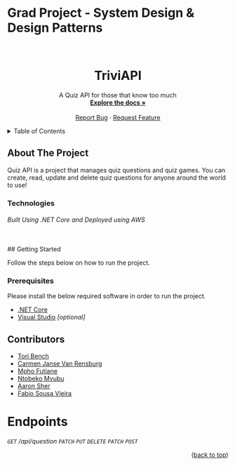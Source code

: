 # Grad Project - System Design & Design Patterns

<div id="top"></div>

<br />
<div align="center">

  <h1 align="center">TriviAPI</h1>

  <p align="center">
    A Quiz API for those that know too much
    <br />
    <a href="https://github.com/ToriBench/triviAPI/wiki"><strong>Explore the docs »</strong></a>
    <br />
    <br />
    <a href="https://github.com/ToriBench/triviAPI/issues/new">Report Bug</a>
    ·
    <a href="https://github.com/ToriBench/triviAPI/issues/new">Request Feature</a>
  </p>
</div>

<details>
  <summary>Table of Contents</summary>
  <ol>
    <li>
      <a href="#about-the-project">About The Project</a>
      <ul>
        <li><a href="#built-with">Built With</a></li>
      </ul>
    </li>
    <li>
      <a href="#getting-started">Getting Started</a>
      <ul>
        <li><a href="#prerequisites">Prerequisites</a></li>
        <li><a href="#installation">Installation</a></li>
      </ul>
    </li>
    <li><a href="#usage">Usage</a></li>
    <li><a href="#roadmap">Roadmap</a></li>
    <li><a href="#contributing">Contributing</a></li>
    <li><a href="#license">License</a></li>
    <li><a href="#contact">Contact</a></li>
    <li><a href="#acknowledgments">Acknowledgments</a></li>
  </ol>
</details>



<!-- ABOUT THE PROJECT -->
## About The Project

Quiz API is a project that manages quiz questions and quiz games. You can create, read, update and delete quiz questions for anyone around the world to use!

### Technologies
###### Built Using _.NET Core_ and Deployed using _AWS_

<br />
## Getting Started

Follow the steps below on how to run the project.

### Prerequisites

Please install the below required software in order to run the project.

- [.NET Core](https://dotnet.microsoft.com/download)
- [Visual Studio](https://visualstudio.microsoft.com/downloads/) _[optional]_

## Contributors

- [Tori Bench](https://github.com/ToriBench)
- [Carmen Janse Van Rensburg](https://github.com/Carmen-JvR)
- [Mpho Futjane](https://github.com/Mpho-BBD)
- [Ntobeko Mvubu](https://github.com/NtobekoMvubu)
- [Aaron Sher](https://github.com/aaronsh1)
- [Fabio Sousa Vieira](https://github.com/FabioSVBBD)

# Endpoints

_`GET`_ _/api/question_
_`PATCH`_
_`PUT`_
_`DELETE`_
_`PATCH`_
_`POST`_	

<p align="right">(<a href="#top">back to top</a>)</p>
